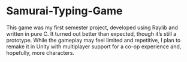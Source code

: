 # Samurai-Typing-Game
This game was my first semester project, developed using Raylib and written in pure C. It turned out better than expected, though it’s still a prototype. While the gameplay may feel limited and repetitive, I plan to remake it in Unity with multiplayer support for a co-op experience and, hopefully, more characters.
